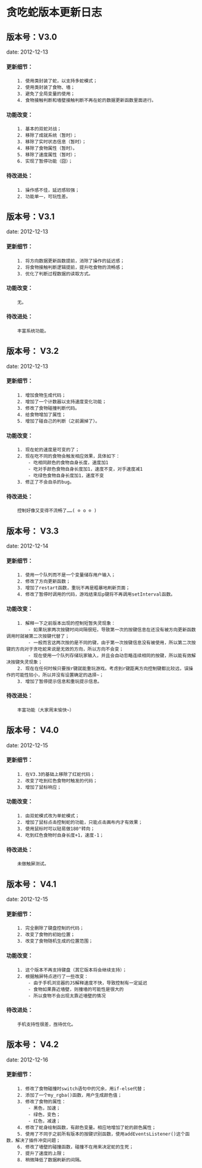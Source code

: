 贪吃蛇版本更新日志
=========================== 

## 版本号：V3.0
date: 2012-12-13
#### 更新细节：
		1. 使用类封装了蛇，以支持多蛇模式；
		2. 使用类封装了食物、墙；
		3. 避免了全局变量的使用；
		4. 食物接触判断和墙壁接触判断不再在蛇的数据更新函数里面进行。
#### 功能改变：
		1. 基本的双蛇对战；
		2. 移除了成就系统（暂时）；
		3. 移除了实时状态信息（暂时）；
		4. 移除了食物属性（暂时）。
		5. 移除了速度属性（暂时）；
		6. 实现了暂停功能（囧）；
#### 待改进处：
		1. 操作感不佳，延迟感较强；
		2. 功能单一，可玩性差。

## 版本号：V3.1
date: 2012-12-13
#### 更新细节：
		1. 将方向数据更新函数提前，消除了操作的延迟感；
		2. 将食物接触判断逻辑提前，提升吃食物的流畅感；
		3. 优化了判断过程数据的读取方式。
#### 功能改变：
		无。
#### 待改进处：
		丰富系统功能。

## 版本号： V3.2
date: 2012-12-13
#### 更新细节：
		1. 增加食物生成代码；
		2. 增加了一个计数器以支持速度变化功能；
		3. 修改了食物碰撞判断代码。
		4. 给食物增加了属性；
		5. 增加了碰自己的判断（之前漏掉了）。
#### 功能改变：
		1. 现在蛇的速度是可变的了；
		2. 现在吃不同的食物会触发相应效果，具体如下：
			- 吃相同颜色的食物自身长度，速度加1
			- 吃对手颜色食物自身长度加1，速度不变，对手速度减1
			- 吃绿色食物自身长度加1，速度不变
		3. 修正了不会自杀的bug。
#### 待改进处：
		控制好像又变得不流畅了……( ⊙ o ⊙ )

## 版本号： V3.3
date: 2012-12-14
#### 更新细节：
		1. 使用一个队列而不是一个变量储存用户输入；
		2. 修改了方向更新函数；
		3. 增加了restart函数，重玩不再是粗暴地刷新页面；
		4. 修改了暂停时调用的代码，游戏结束后p键将不再调用setInterval函数。
#### 功能改变：
		1. 解释一下之前版本出现的控制短暂失灵现象：
			- 如果玩家两次按键时间间隔很短，导致第一次的按键信息在还没有被方向更新函数调用时就被第二次按键代替了；
			- 一般而言这两次按的是不同的键，由于第一次按键信息没有被使用，所以第二次按键的方向对于贪吃蛇来说是无效的方向，所以方向不会变；
			- 现在使用一个队列存储玩家输入，并且会自动忽略连续相同的按键，所以能有效解决按键失灵现象；
		2. 现在在任何时候只要按r键就能重玩游戏。考虑到r键距离方向控制键都比较远，误操作的可能性较小，所以并没有设置确定的选择~；
		3. 增加了暂停提示信息和重玩提示信息。
#### 待改进处：
		丰富功能（大家周末愉快~）

## 版本号： V4.0
date: 2012-12-15
#### 更新细节：
		1. 在V3.3的基础上移除了红蛇代码；
		2. 改变了吃到红色食物时触发的代码；
		3. 增加了鼠标响应；
#### 功能改变：
		1. 由双蛇模式改为单蛇模式；
		2. 增加了鼠标点击控制蛇的功能，只能点击画布内才有效果；
		3. 使用鼠标时可以轻易做180°转向；
		4. 吃到红色食物时自身长度+1，速度-1；
#### 待改进处：
		未做触屏测试。

## 版本号： V4.1
date: 2012-12-15
#### 更新细节：
		1. 完全删除了键盘控制的代码；
		2. 改变了食物的初始位置；
		3. 改变了食物随机生成的位置范围；
#### 功能改变：
		1. 这个版本不再支持键盘（其它版本将会继续支持）；
		2. 根据触屏特点进行了一些改变：
			- 由于手机浏览器的JS解释速度不快，导致控制有一定延迟
			- 食物如果靠近墙壁，则撞墙的可能性是很大的
			- 所以食物不会出现太靠近墙壁的情况
#### 待改进处：
		手机支持性很差，亟待优化。

## 版本号： V4.2
date: 2012-12-16
#### 更新细节：
		1. 修改了食物碰撞时switch语句中的冗余，用if-else代替；
		2. 添加了一个my_rgba()函数，用户生成颜色值；
		3. 修改了食物的属性：
			- 黑色，加速；
			- 绿色，变色；
			- 红色，减速；
		4. 修改了蛇身绘制函数，有颜色变量。相应地增加了蛇的颜色属性；
		5. 使用了不同于之前所有版本的按键识别函数，使用addEventsListener()这个函数，解决了插件冲突问题；
		6. 修改了墙壁的碰撞函数，碰撞不在用来决定蛇的生死；
		7. 提升了速度的上限；
		8. 稍微降低了数据刷新的间隔。
